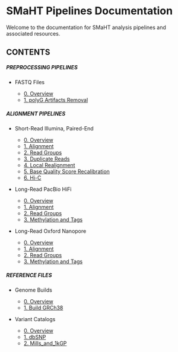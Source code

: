 # SMaHT Pipelines Documentation

Welcome to the documentation for SMaHT analysis pipelines and associated resources.

## CONTENTS

##### PREPROCESSING PIPELINES

- FASTQ Files

    - [0. Overview](/DOCS/PREPROCESSING/FASTQ_Files/0_Overview.md)
    - [1. polyG Artifacts Removal](/DOCS/PREPROCESSING/FASTQ_Files/1_polyG_Artifacts_Removal.md)

##### ALIGNMENT PIPELINES

- Short-Read Illumina, Paired-End

    - [0. Overview](/DOCS/ALIGNMENT/Short-Read_Illumina_Paired-End/0_Overview.md)
    - [1. Alignment](/DOCS/ALIGNMENT/Short-Read_Illumina_Paired-End/1_Alignment.md)
    - [2. Read Groups](/DOCS/ALIGNMENT/Short-Read_Illumina_Paired-End/2_Read_Groups.md)
    - [3. Duplicate Reads](/DOCS/ALIGNMENT/Short-Read_Illumina_Paired-End/3_Duplicate_Reads.md)
    - [4. Local Realignment](/DOCS/ALIGNMENT/Short-Read_Illumina_Paired-End/4_Local_Realignment.md)
    - [5. Base Quality Score Recalibration](/DOCS/ALIGNMENT/Short-Read_Illumina_Paired-End/5_Base_Quality_Score_Recalibration.md)
    - [6. Hi-C](/DOCS/ALIGNMENT/Short-Read_Illumina_Paired-End/6_Hi-C.md)

- Long-Read PacBio HiFi

    - [0. Overview](/DOCS/ALIGNMENT/Long-Read_PacBio_HiFi/0_Overview.md)
    - [1. Alignment](/DOCS/ALIGNMENT/Long-Read_PacBio_HiFi/1_Alignment.md)
    - [2. Read Groups](/DOCS/ALIGNMENT/Long-Read_PacBio_HiFi/2_Read_Groups.md)
    - [3. Methylation and Tags](/DOCS/ALIGNMENT/Long-Read_PacBio_HiFi/3_Methylation_and_Tags.md)

- Long-Read Oxford Nanopore

    - [0. Overview](/DOCS/ALIGNMENT/Long-Read_Oxford_Nanopore/0_Overview.md)
    - [1. Alignment](/DOCS/ALIGNMENT/Long-Read_Oxford_Nanopore/1_Alignment.md)
    - [2. Read Groups](/DOCS/ALIGNMENT/Long-Read_Oxford_Nanopore/2_Read_Groups.md)
    - [3. Methylation and Tags](/DOCS/ALIGNMENT/Long-Read_Oxford_Nanopore/3_Methylation_and_Tags.md)

##### REFERENCE FILES

- Genome Builds

    - [0. Overview](/DOCS/REFERENCE_FILES/Genome_Builds/0_Overview.md)
    - [1. Build GRCh38](/DOCS/REFERENCE_FILES/Genome_Builds/1_Build_GRCh38.md)

- Variant Catalogs

    - [0. Overview](/DOCS/REFERENCE_FILES/Variant_Catalogs/0_Overview.md)
    - [1. dbSNP](/DOCS/REFERENCE_FILES/Variant_Catalogs/1_dbSNP.md)
    - [2. Mills_and_1kGP](/DOCS/REFERENCE_FILES/Variant_Catalogs/2_Mills_and_1kGP.md)